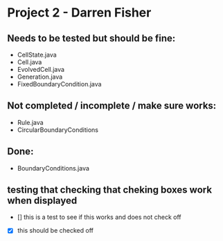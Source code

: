 # Project 2 - Darren Fisher


## Needs to be tested but should be fine:

* CellState.java
* Cell.java
* EvolvedCell.java
* Generation.java
* FixedBoundaryCondition.java

## Not completed / incomplete / make sure works:

* Rule.java
* CircularBoundaryConditions


## Done:

* BoundaryConditions.java


## testing that checking that cheking boxes work when displayed
- [] this is a test to see if this works and does not check off
- [x] this should be checked off
